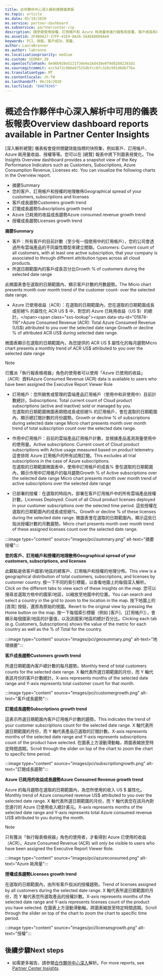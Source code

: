 ```yaml
---
title: 合作夥伴中心深入解析總覽儀表板
ms.topic: article
ms.date: 05/19/2020
ms.service: partner-dashboard
ms.subservice: partnercenter-csp
description: 請參閱使用授權、訂用帳戶和 Azure 耗用量來進行銷售和部署、客戶成長和收益成長的快照集。
ms.assetid: 2F4B9A27-37FF-41E4-8A26-5EAE88DD8A49
keywords: PCI，效能，客戶成功，測量，
author: LauraBrenner
ms.author: labrenne
ms.localizationpriority: medium
ms.custom: SEOMAY.20
ms.openlocfilehash: 0e96b928e5221f34e9a16d430e079d02882263d1
ms.sourcegitcommit: ecc5472c986e67525dbfcc6fc328c991d6db77ba
ms.translationtype: MT
ms.contentlocale: zh-TW
ms.lasthandoff: 06/10/2020
ms.locfileid: "84679345"
---
```

# <a name="overview-dashboard-reports-available-in-partner-center-insights"></a><span data-ttu-id="01874-104">概述合作夥伴中心深入解析中可用的儀表板報表</span><span class="sxs-lookup"><span data-stu-id="01874-104">Overview dashboard reports available in Partner Center Insights</span></span>
 
<span data-ttu-id="01874-105">[深入解析總覽] 儀表板會提供關鍵效能指標的快照集，例如客戶、訂用帳戶、Azure 耗用量收益、授權等等。您可以在 [總覽] 報表中將下列圖表視覺化。</span><span class="sxs-lookup"><span data-stu-id="01874-105">The Insights Overview dashboard provides a snapshot view of the Key Performance Indicators such as Customers, Subscriptions, Azure Consumption Revenue, Licenses etc. You can visualize the following charts in the Overview report.</span></span> 

- <span data-ttu-id="01874-106">摘要</span><span class="sxs-lookup"><span data-stu-id="01874-106">Summary</span></span>  
- <span data-ttu-id="01874-107">您的客戶、訂用帳戶和授權的地理散佈</span><span class="sxs-lookup"><span data-stu-id="01874-107">Geographical spread of your customers, subscriptions and licenses</span></span>  
- <span data-ttu-id="01874-108">客戶成長趨勢</span><span class="sxs-lookup"><span data-stu-id="01874-108">Customers growth trend</span></span> 
- <span data-ttu-id="01874-109">訂閱成長趨勢</span><span class="sxs-lookup"><span data-stu-id="01874-109">Subscriptions growth trend</span></span> 
- <span data-ttu-id="01874-110">Azure 已耗用的收益成長趨勢</span><span class="sxs-lookup"><span data-stu-id="01874-110">Azure consumed revenue growth trend</span></span> 
- <span data-ttu-id="01874-111">授權成長趨勢</span><span class="sxs-lookup"><span data-stu-id="01874-111">Licenses growth trend</span></span> 

<span data-ttu-id="01874-112">**摘要**</span><span class="sxs-lookup"><span data-stu-id="01874-112">**Summary**</span></span>

- <span data-ttu-id="01874-113">客戶：所有客戶的目前計數（至少有一個使用中的訂用帳戶），您的公司會透過所有雲端產品的不同屬性類型來建立關聯。</span><span class="sxs-lookup"><span data-stu-id="01874-113">Customers: Current count of all customers, with at least one active subscription, that your company is associated to through different attribution types across all cloud products.</span></span> 
- <span data-ttu-id="01874-114">所選日期範圍內的客戶成長百分比</span><span class="sxs-lookup"><span data-stu-id="01874-114">Growth % of customers during the selected date range</span></span> 

<span data-ttu-id="01874-115">此微圖表會在選取的日期範圍內，顯示客戶計數的月數趨勢。</span><span class="sxs-lookup"><span data-stu-id="01874-115">The Micro chart presents month over month trend of the customer count-  over the selected date range.</span></span> 

 
- <span data-ttu-id="01874-116">Azure 已使用收益（ACR）：在選取的日期範圍內，您在選取的日期範圍成長或拒絕% 的屬性化 ACR US $ 中，對您的 Azure 已耗用收益（US $）的總計。</span><span class="sxs-lookup"><span data-stu-id="01874-116">Azure Consumed Revenue (ACR): Total Azure Consumed Revenue (US$) attributed to you over the selected date range Growth or decline % of attributed ACR US$ during selected date range.</span></span>

<span data-ttu-id="01874-117">微圖表顯示在選取的日期範圍內，為您提供的 ACR US $ 屬性化的每月趨勢</span><span class="sxs-lookup"><span data-stu-id="01874-117">Micro chart presents a monthly trend of ACR US$ attributed to you over the selected date range</span></span> 
>[!Note] 
><span data-ttu-id="01874-118">已獲派「執行報表檢視器」角色的使用者可以使用「Azure 已使用的收益」（ACR）資料</span><span class="sxs-lookup"><span data-stu-id="01874-118">Azure Consumed Revenue (ACR) data is available to users who have been assigned the Executive Report Viewer Role</span></span> 
 
- <span data-ttu-id="01874-119">訂用帳戶：您所銷售或管理的雲端產品訂用帳戶（使用中和非使用中）目前計數總計。</span><span class="sxs-lookup"><span data-stu-id="01874-119">Subscriptions: Total current count of Cloud product subscriptions (active and inactive) sold or managed by you.</span></span>  
<span data-ttu-id="01874-120">在選取的日期範圍微圖表期間成長或拒絕% 的訂用帳戶，會在選取的日期範圍內，顯示總訂閱計數的月份趨勢。</span><span class="sxs-lookup"><span data-stu-id="01874-120">Growth or decline % of subscriptions during selected date range Micro chart presents month over month trend of total subscription count over the selected date range.</span></span> 
 
- <span data-ttu-id="01874-121">作用中訂用帳戶：目前的雲端產品訂用帳戶計數，並根據產品遙測測量使用中的使用量。</span><span class="sxs-lookup"><span data-stu-id="01874-121">Active subscriptions: Current count of Cloud product subscriptions with Active usage measured based on product telemetry.</span></span> <span data-ttu-id="01874-122">這會排除 Azure 訂用帳戶的所有試用訂閱。</span><span class="sxs-lookup"><span data-stu-id="01874-122">This excludes all trial subscriptions in the case of Azure subscriptions.</span></span>  
<span data-ttu-id="01874-123">在選取的日期範圍微圖表中，使用中訂用帳戶的成長% 會在選取的日期範圍內，顯示作用中訂用帳戶的每月趨勢</span><span class="sxs-lookup"><span data-stu-id="01874-123">Growth % of Active subscriptions over the selected date range Micro chart presents month over month trend of active subscriptions over the selected date range</span></span> 
 
- <span data-ttu-id="01874-124">已部署的授權：在選取的時段內，部署在客戶訂用帳戶中的所有雲端產品授權計數。</span><span class="sxs-lookup"><span data-stu-id="01874-124">Licenses Deployed: Count of all Cloud product licenses deployed in your customer subscriptions over the selected time period.</span></span> <span data-ttu-id="01874-125">這些授權在選取的日期範圍內的成長或拒絕%。</span><span class="sxs-lookup"><span data-stu-id="01874-125">Growth or decline % of these licenses during the selected date range.</span></span> <span data-ttu-id="01874-126">微圖表會在選取的日期範圍內，顯示這些已指派授權計數的月數趨勢。</span><span class="sxs-lookup"><span data-stu-id="01874-126">Micro chart presents month over month trend of these assigned licenses count over the selected date range.</span></span>

:::image type="content" source="images/pci/summary.png" alt-text="摘要授權":::

<span data-ttu-id="01874-128">**您的客戶、訂用帳戶和授權的地理散佈**</span><span class="sxs-lookup"><span data-stu-id="01874-128">**Geographical spread of your customers, subscriptions, and licenses**</span></span> 

<span data-ttu-id="01874-129">此觀點是依客戶國家/地區的總客戶、訂用帳戶和授權的地理分佈。</span><span class="sxs-lookup"><span data-stu-id="01874-129">This view is a geographical distribution of total customers, subscriptions, and licenses by customer country.</span></span> <span data-ttu-id="01874-130">按一下不同的索引標籤，以查看地圖上的每個深入解析。</span><span class="sxs-lookup"><span data-stu-id="01874-130">Click on the different tabs to view each of these insights on the map.</span></span> <span data-ttu-id="01874-131">您可以搜尋並選取方格中的國家/地區，以縮放至地圖中的位置。</span><span class="sxs-lookup"><span data-stu-id="01874-131">You can search and select a country in the grid to zoom to the location in the map.</span></span> <span data-ttu-id="01874-132">按下地圖上的 [首頁] 按鈕，還原為原始的視圖。</span><span class="sxs-lookup"><span data-stu-id="01874-132">Revert to the original view by pressing the Home button on the map.</span></span> <span data-ttu-id="01874-133">按一下每個索引標籤（例如 [客戶]、[訂用帳戶]），會顯示每個國家/地區的計量值，以及該國家/地區的總計百分比。</span><span class="sxs-lookup"><span data-stu-id="01874-133">Clicking each tab (e.g. Customers, Subscriptions) shows the value of the metric for each country as well as the % of Total for the country.</span></span>  

:::image type="content" source="images/pci/geosummary.png" alt-text="地理摘要":::

<span data-ttu-id="01874-135">**客戶成長趨勢**</span><span class="sxs-lookup"><span data-stu-id="01874-135">**Customers growth trend**</span></span>

<span data-ttu-id="01874-136">所選日期範圍內客戶總計數的每月趨勢。</span><span class="sxs-lookup"><span data-stu-id="01874-136">Monthly trend of total customers counts for the selected date range.</span></span> <span data-ttu-id="01874-137">X 軸代表所選日期範圍的月份，而 Y 軸代表該月份的客戶計數總計。</span><span class="sxs-lookup"><span data-stu-id="01874-137">X-axis represents months of the selected date range and Y-axis represents total customer count for that month.</span></span> 

:::image type="content" source="images/pci/customergrowth.png" alt-text="客戶成長趨勢":::

<span data-ttu-id="01874-139">**訂閱成長趨勢**</span><span class="sxs-lookup"><span data-stu-id="01874-139">**Subscriptions growth trend**</span></span>

<span data-ttu-id="01874-140">這表示所選日期範圍內客戶訂用帳戶計數的趨勢。</span><span class="sxs-lookup"><span data-stu-id="01874-140">This indicates the trend of your customer subscriptions count for the selected date range.</span></span> <span data-ttu-id="01874-141">X 軸代表所選日期範圍的月份，而 Y 軸代表產品已選取的訂閱計數。</span><span class="sxs-lookup"><span data-stu-id="01874-141">X-axis represents months of the selected date range and Y-axis represents subscriptions count of the product have selected.</span></span> <span data-ttu-id="01874-142">在圖表上方滾動滑動軸，將圖表縮放至特定時間週期。</span><span class="sxs-lookup"><span data-stu-id="01874-142">Scroll through the slider on top of the chart to zoom the chart to specific time period.</span></span> 

:::image type="content" source="images/pci/subscriptiongrowth.png" alt-text="訂閱成長趨勢":::

<span data-ttu-id="01874-144">**Azure 已耗用的收益成長趨勢**</span><span class="sxs-lookup"><span data-stu-id="01874-144">**Azure Consumed Revenue growth trend**</span></span>

<span data-ttu-id="01874-145">Azure 的每月趨勢在選取的日期範圍內，為您所使用的收入 US $ 屬性化。</span><span class="sxs-lookup"><span data-stu-id="01874-145">Monthly trend of Azure consumed revenue US$ attributed to you over the selected date range.</span></span> <span data-ttu-id="01874-146">X 軸代表所選日期範圍的月份，而 Y 軸代表您在該月內對您進行的 Azure 已使用收入總計美元。</span><span class="sxs-lookup"><span data-stu-id="01874-146">X-axis represents months of the selected date range and Y-axis represents total Azure consumed revenue US$ attributed to you during the month.</span></span>
   
>[!Note] 
><span data-ttu-id="01874-147">只有獲派「執行報表檢視器」角色的使用者，才看得到 Azure 已使用的收益（ACR）。</span><span class="sxs-lookup"><span data-stu-id="01874-147">Azure Consumed Revenue (ACR) will only be visible to users who have been assigned the Executive Report Viewer Role.</span></span> 

:::image type="content" source="images/pci/azureconsumed.png" alt-text="Azure 耗用量":::

<span data-ttu-id="01874-149">**授權成長趨勢**</span><span class="sxs-lookup"><span data-stu-id="01874-149">**Licenses growth trend**</span></span>
 
<span data-ttu-id="01874-150">在選取的日期範圍內，由所有客戶指派的授權趨勢。</span><span class="sxs-lookup"><span data-stu-id="01874-150">Trend of licenses assigned by all customers during the selected date range.</span></span> <span data-ttu-id="01874-151">X 軸代表所選日期範圍的月份，而 Y 軸代表您所選取產品的授權計數。</span><span class="sxs-lookup"><span data-stu-id="01874-151">X-axis represents months of the selected date range and Y-axis represents licenses count of the product you have selected.</span></span> <span data-ttu-id="01874-152">在圖表上方滾動滑動軸，將圖表縮放至特定時間週期。</span><span class="sxs-lookup"><span data-stu-id="01874-152">Scroll through the slider on top of the chart to zoom the chart to specific time period.</span></span>  

:::image type="content" source="images/pci/licensesgrowth.png" alt-text="授權":::

## <a name="next-steps"></a><span data-ttu-id="01874-154">後續步驟</span><span class="sxs-lookup"><span data-stu-id="01874-154">Next steps</span></span>

- <span data-ttu-id="01874-155">如需更多報告，請參閱[合作夥伴中心深入](partner-center-insights.md)解析。</span><span class="sxs-lookup"><span data-stu-id="01874-155">For more reports, see [Partner Center Insights](partner-center-insights.md).</span></span>
